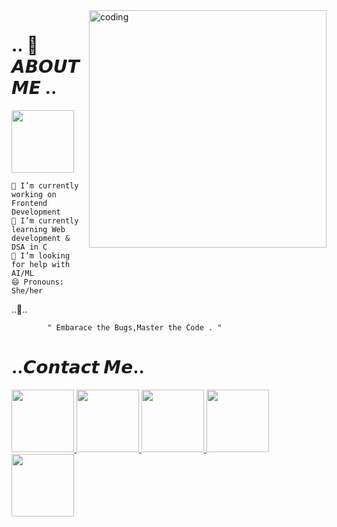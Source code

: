 
<img align="right" alt="coding" width="380" src="https://media.giphy.com/media/4OBq5v6J4pgJuZ2Cnj/giphy.gif"> 
   
#    .. 🍄𝘼𝘽𝙊𝙐𝙏 𝙈𝙀 .. 

 <div id="header">
  
<img src="https://user-images.githubusercontent.com/74038190/216656987-9b3a52af-79d3-418c-8789-579955588e68.gif" width="100">



    🔭 I’m currently working on Frontend Development 
    🌱 I’m currently learning Web development & DSA in C 
    🤔 I’m looking for help with AI/ML 
    😄 Pronouns: She/her
 
..🌼..
<div id="header">
     
            " Embarace the Bugs,Master the Code . "
</div>

                         
          

# ..𝘾𝙤𝙣𝙩𝙖𝙘𝙩 𝙈𝙚..
<div id="badges">
  <a href="https://www.linkedin.com/in/ankita-samantaray-84812a25b/">
    <img src="https://user-images.githubusercontent.com/74038190/235294012-0a55e343-37ad-4b0f-924f-c8431d9d2483.gif" width="100" />
  </a>
  <a href="https://www.youtube.com/channel/UC2zIvzjxJtoG8l0AqaI5gqg">
    <img src="https://user-images.githubusercontent.com/74038190/235294007-de441046-823e-4eff-89bf-d4df52858b65.gif" width="100" />
  </a>
  <a href="https://twitter.com/Anks1ta5">
    <img src="https://user-images.githubusercontent.com/74038190/235294011-b8074c31-9097-4a65-a594-4151b58743a8.gif" width="100" />
  </a>
  <a href="https://discord.com/channels/@me">
    <img src="https://user-images.githubusercontent.com/74038190/235294015-47144047-25ab-417c-af1b-6746820a20ff.gif" width="100" />
  <a href="https://www.instagram.com/anks_1.ta5/"> 
    <img src="https://user-images.githubusercontent.com/74038190/235294013-a33e5c43-a01c-43f6-b44d-a406d8b4ab75.gif" width="100" />
  </a>
  </a>
</div>


  <div id="badges">
 <img src="https://komarev.com/ghpvc/?Ankita-Samantaray&style=flat-square&color=blue" alt=""/>
</div>

